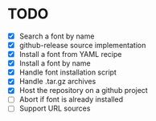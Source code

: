 # TODO

- [X] Search a font by name
- [X] github-release source implementation
- [X] Install a font from YAML recipe
- [X] Install a font by name
- [X] Handle font installation script
- [X] Handle .tar.gz archives
- [X] Host the repository on a github project
- [ ] Abort if font is already installed
- [ ] Support URL sources
